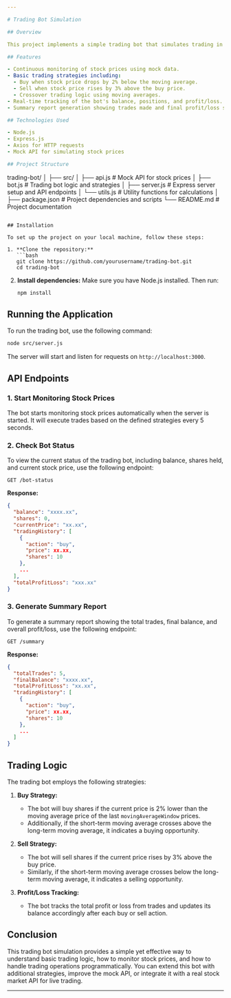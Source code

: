 ```yaml
---

# Trading Bot Simulation

## Overview

This project implements a simple trading bot that simulates trading in a hypothetical stock market. The bot monitors stock prices, executes trades based on predefined strategies, and tracks its performance metrics, including profit/loss. It serves as a practical example of how to handle stock trading logic programmatically.

## Features

- Continuous monitoring of stock prices using mock data.
- Basic trading strategies including:
  - Buy when stock price drops by 2% below the moving average.
  - Sell when stock price rises by 3% above the buy price.
  - Crossover trading logic using moving averages.
- Real-time tracking of the bot's balance, positions, and profit/loss.
- Summary report generation showing trades made and final profit/loss statement.

## Technologies Used

- Node.js
- Express.js
- Axios for HTTP requests
- Mock API for simulating stock prices

## Project Structure

```
trading-bot/
│
├── src/
│   ├── api.js           # Mock API for stock prices
│   ├── bot.js           # Trading bot logic and strategies
│   ├── server.js        # Express server setup and API endpoints
│   └── utils.js         # Utility functions for calculations
│
├── package.json         # Project dependencies and scripts
└── README.md            # Project documentation
```

## Installation

To set up the project on your local machine, follow these steps:

1. **Clone the repository:**
   ```bash
   git clone https://github.com/yourusername/trading-bot.git
   cd trading-bot
   ```

2. **Install dependencies:**
   Make sure you have Node.js installed. Then run:
   ```bash
   npm install
   ```

## Running the Application

To run the trading bot, use the following command:

```bash
node src/server.js
```

The server will start and listen for requests on `http://localhost:3000`.

## API Endpoints

### 1. Start Monitoring Stock Prices

The bot starts monitoring stock prices automatically when the server is started. It will execute trades based on the defined strategies every 5 seconds.

### 2. Check Bot Status

To view the current status of the trading bot, including balance, shares held, and current stock price, use the following endpoint:

```http
GET /bot-status
```

**Response:**
```json
{
  "balance": "xxxx.xx",
  "shares": 0,
  "currentPrice": "xx.xx",
  "tradingHistory": [
    {
      "action": "buy",
      "price": xx.xx,
      "shares": 10
    },
    ...
  ],
  "totalProfitLoss": "xxx.xx"
}
```

### 3. Generate Summary Report

To generate a summary report showing the total trades, final balance, and overall profit/loss, use the following endpoint:

```http
GET /summary
```

**Response:**
```json
{
  "totalTrades": 5,
  "finalBalance": "xxxx.xx",
  "totalProfitLoss": "xx.xx",
  "tradingHistory": [
    {
      "action": "buy",
      "price": xx.xx,
      "shares": 10
    },
    ...
  ]
}
```

## Trading Logic

The trading bot employs the following strategies:

1. **Buy Strategy:**
   - The bot will buy shares if the current price is 2% lower than the moving average price of the last `movingAverageWindow` prices.
   - Additionally, if the short-term moving average crosses above the long-term moving average, it indicates a buying opportunity.

2. **Sell Strategy:**
   - The bot will sell shares if the current price rises by 3% above the buy price.
   - Similarly, if the short-term moving average crosses below the long-term moving average, it indicates a selling opportunity.

3. **Profit/Loss Tracking:**
   - The bot tracks the total profit or loss from trades and updates its balance accordingly after each buy or sell action.

## Conclusion

This trading bot simulation provides a simple yet effective way to understand basic trading logic, how to monitor stock prices, and how to handle trading operations programmatically. You can extend this bot with additional strategies, improve the mock API, or integrate it with a real stock market API for live trading.

---
```

